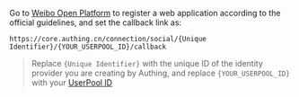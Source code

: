 <IntegrationDetailCard title="Create a mobile application on the Weibo open platform">

Go to [Weibo Open Platform](https://open.weibo.com/connect) to register a web application according to the official guidelines, and set the callback link as:

`https://core.authing.cn/connection/social/{Unique Identifier}/{YOUR_USERPOOL_ID}/callback`

> Replace `{Unique Identifier}` with the unique ID of the identity provider you are creating by Authing, and replace `{YOUR_USERPOOL_ID}` with your [UserPool ID](/en/guides/faqs/get-userpool-id-and-secret.md)

</IntegrationDetailCard>
